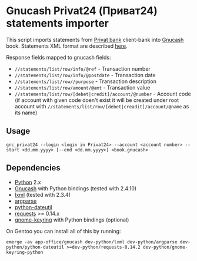# Gnucash Privat24 (Приват24) statements importer #

This script imports statements from [Privat bank](http://privatbank.ua/) client-bank into [Gnucash](http://www.gnucash.org/) book.
Statements XML format are described [here](http://old.privatbank.ua/html/4_1_7_2r.html).

Response fields mapped to gnucash fields:
 * `//statements/list/row/info/@ref` - Transaction number
 * `//statements/list/row/info/@postdate` - Transaction date
 * `//statements/list/row//purpose` - Transaction description
 * `//statements/list/row/amount/@amt` - Transaction value
 * `//statements/list/row/[debet|credit]/account/@number` - Account code (if account with given code doen't exist it will be created under root account with `//statements/list/row/[debet|creadit]/account/@name` as its name)

## Usage ##

    gnc_privat24 --login <login in Privat24> --account <account number> --start <dd.mm.yyyy> [--end <dd.mm.yyyy>] <book.gnucash>

## Dependencies ##

 * [Python](http://www.python.org/) 2.x
 * [Gnucash](http://www.gnucash.org/) with Python bindings (tested with 2.4.10)
 * [lxml](http://pypi.python.org/pypi/lxml) (tested with 2.3.4)
 * [argparse](http://pypi.python.org/pypi/argparse)
 * [python-dateutil](http://pypi.python.org/pypi/python-dateutil)
 * [requests](http://pypi.python.org/pypi/requests) >= 0.14.x
 * [gnome-keyring](https://live.gnome.org/GnomeKeyring) with Python bindings (optional)

On Gentoo you can install all of this by running:

    emerge -av app-office/gnucash dev-python/lxml dev-python/argparse dev-python/python-dateutil >=dev-python/requests-0.14.2 dev-python/gnome-keyring-python
